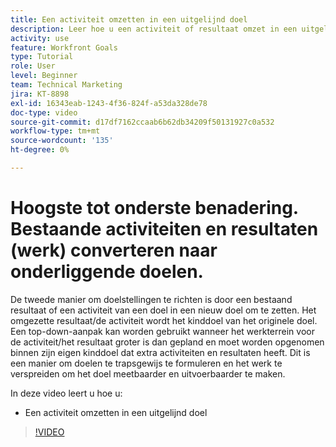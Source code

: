 ```yaml
---
title: Een activiteit omzetten in een uitgelijnd doel
description: Leer hoe u een activiteit of resultaat omzet in een uitgelijnd doel in [!DNL   Doelen].
activity: use
feature: Workfront Goals
type: Tutorial
role: User
level: Beginner
team: Technical Marketing
jira: KT-8898
exl-id: 16343eab-1243-4f36-824f-a53da328de78
doc-type: video
source-git-commit: d17df7162ccaab6b62db34209f50131927c0a532
workflow-type: tm+mt
source-wordcount: '135'
ht-degree: 0%

---
```


# Hoogste tot onderste benadering. Bestaande activiteiten en resultaten (werk) converteren naar onderliggende doelen.

De tweede manier om doelstellingen te richten is door een bestaand resultaat of een activiteit van een doel in een nieuw doel om te zetten. Het omgezette resultaat/de activiteit wordt het kinddoel van het originele doel. Een top-down-aanpak kan worden gebruikt wanneer het werkterrein voor de activiteit/het resultaat groter is dan gepland en moet worden opgenomen binnen zijn eigen kinddoel dat extra activiteiten en resultaten heeft. Dit is een manier om doelen te trapsgewijs te formuleren en het werk te verspreiden om het doel meetbaarder en uitvoerbaarder te maken.

In deze video leert u hoe u:

* Een activiteit omzetten in een uitgelijnd doel

>[!VIDEO](https://video.tv.adobe.com/v/335192/?quality=12&learn=on&enablevpops)
